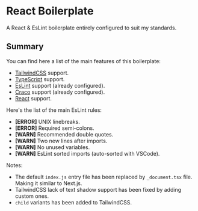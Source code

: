 # React Boilerplate
A React & EsLint boilerplate entirely configured to suit my standards.

Summary
-------
You can find here a list of the main features of this boilerplate:
- [TailwindCSS](https://tailwindcss.com/) support.
- [TypeScript](https://www.typescriptlang.org/) support.
- [EsLint](https://eslint.org/) support (already configured).
- [Craco](https://craco.js.org/) support (already configured).
- [React](https://reactjs.org/) support.

Here's the list of the main EsLint rules:
- **[ERROR]** UNIX linebreaks.
- **[ERROR]** Required semi-colons.
- **[WARN]** Recommended double quotes.
- **[WARN]** Two new lines after imports.
- **[WARN]** No unused variables.
- **[WARN]** EsLint sorted imports (auto-sorted with VSCode).

Notes:
- The default `index.js` entry file has been replaced by `_document.tsx` file. Making
it similar to Next.js.
- TailwindCSS lack of text shadow support has been fixed by adding custom ones.
- `child` variants has been added to TailwindCSS.